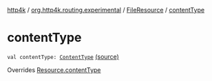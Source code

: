 [http4k](../../index.md) / [org.http4k.routing.experimental](../index.md) / [FileResource](index.md) / [contentType](./content-type.md)

# contentType

`val contentType: `[`ContentType`](../../org.http4k.core/-content-type/index.md) [(source)](https://github.com/http4k/http4k/blob/master/http4k-core/src/main/kotlin/org/http4k/routing/experimental/FileResource.kt#L11)

Overrides [Resource.contentType](../-resource/content-type.md)

